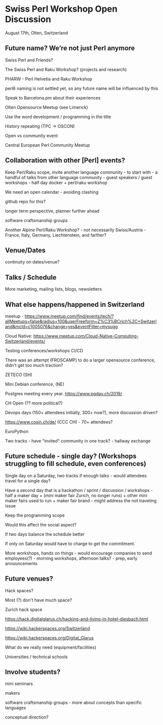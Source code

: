 # Swiss Perl Workshop Open Discussion

August 17th, Olten, Switzerland


## Future name? We’re not just Perl anymore

Swiss Perl and Friends?

The Swiss Perl and Raku Workshop? (projects and research)

PHARW - Perl Helvetia and Raku Workshop

perl6 naming is not settled yet, so any future name will be influenced by this

Speak to Barcelona.pm about their experiences

Olten Opensource Meetup (see Limerick)

Use the word development / programming in the title

History repeating (TPC -> OSCON)

Open vs community event

Central European Perl Community Meetup

## Collaboration with other [Perl] events?

Keep Perl/Raku scope, invite another language community
	- to start with
	- a handful of talks from other language community
	- guest speakers / guest workshops
	- half day docker + perl/raku workshop

We need an open calendar - avoiding clashing

github repo for this?

longer term perspective, planner further ahead

software craftsmanship groups

Another Alpine Perl/Raku Workshop?
	- not necessarily Swiss/Austria
	- France, Italy, Germany, Liechtenstein, and farther?

## Venue/Dates

continuity on dates/venue?

## Talks / Schedule

More marketing, mailing lists, blogs, newsletters

## What else happens/happened in Switzerland

meetup - https://www.meetup.com/find/events/tech/?allMeetups=false&radius=100&userFreeform=Z%C3%BCrich%2C+Switzerland&mcId=c1005076&change=yes&eventFilter=mysugg

Cloud Native: https://www.meetup.com/Cloud-Native-Computing-Switzerland/events/

Testing conferences/workshops CI/CD

There was an attempt (FROSCAMP) to do a larger opensource conference, didn't get too much traction?

ZETECO (SH)

Mini Debian conference, (NE)

Postgres meeting every year. https://www.pgday.ch/2019/

CH Open (?? more political?)

Devops days (150+ attendees initially, 300+ now?), more discussion driven?

https://www.cosin.ch/de/ (CCC CH) - 70+ attendees?

EuroPython

Two tracks
	- have "invited" community in one track?
	- hallway exchange

## Future schedule - single day? (Workshops struggling to fill schedule, even conferences)

Single day on a Saturday, two tracks if enough talks - would attendees travel for a single day?

Have a second day that is a hackathon / sprint / discussion / workshops
	- half a maker day
		+ (mini maker fair Zurich, no longer runs)
		+ other mini maker fairs used to run
		+ maker fair brand
	- might address the not traveling issue

Keep the programming scope

Would this affect the social aspect?

If two days balance the schedule better

If only on Saturday would have to charge to get the commitment.

More workshops, hands on things - would encourage companies to send employees(?)
	- morning workshops, afternoon talks?
	- prep, early announcements

## Future venues?

Hack spaces?

Most (?) don't have much space?

Zurich hack space

https://hack.digitalglarus.ch/hacking-and-living-in-hotel-diesbach.html

https://wiki.hackerspaces.org/Switzerland

https://wiki.hackerspaces.org/Digital_Glarus

What do we really need (equipment/facilities)

Universities / technical schools

## Involve students?

mini seminars

makers

software craftsmanship groups - more about concepts than specific languages

conceptual direction?
